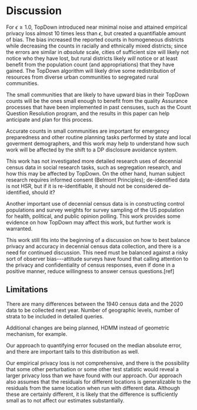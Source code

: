 Discussion
==========

For $\epsilon \geq 1.0$, TopDown introduced near minimal noise and
attained empirical privacy loss almost 10 times less than $\epsilon$,
but created a quantifiable amount of bias.  The bias increased the
reported counts in homogeneous districts while decreasing the counts
in racially and ethnically mixed districts; since the errors are
similar in *absolute* scale, cities of sufficient size will likely not
notice who they have lost, but rural districts likely *will* notice or
at least benefit from the population count (and appropriations) that
they have gained.  The TopDown algorithm will likely drive some
redistribution of resources from diverse urban communities to
segregated rural communities.

The small communities that are likely to have upward bias in their
TopDown counts will be the ones small enough to benefit from the
quality Assurance processes that have been implemented in past
censuses, such as the Count Question Resolution program, and the
results in this paper can help anticipate and plan for this process.

Accurate counts in small communities are important for emergency
preparedness and other routine planning tasks performed by state and
local goverment demographers, and this work may help to understand how
such work will be affected by the shift to a DP disclosure avoidance
system.

This work has not investigated more detailed research uses of
decennial census data in social research tasks, such as segregation
research, and how this may be affected by TopDown.  On the other hand,
human subject research requires informed consent (Belmont Principles);
de-identified data is not HSR, but if it is re-identifiable, it should
not be considered de-identified, should it?

Another important use of decennial census data is in constructing
control populations and survey weights for survey sampling of the US
population for health, political, and public opinion polling.  This
work provides some evidence on how TopDown may affect this work, but
further work is warranted.

This work still fits into the beginning of a discussion on how to best
balance privacy and accuracy in decennial census data collection, and
there is a need for continued discussion.  This need must be balanced
against a risky sort of observer bias---attitude surveys have found
that calling attention to the privacy and confidentiality of census
responses, even if done in a positive manner, reduce willingness to
answer census questions.[ref]

Limitations
-----------

There are many differences between the 1940 census data and the 2020
data to be collected next year. Number of geographic levels, number of
strata to be included in detailed queries.

Additional changes are being planned, HDMM instead of geometric
mechanism, for example.

Our approach to quantifying error focused on the median absolute
error, and there are important tails to this distribution as well.

Our empirical privacy loss is not comprehensive, and there is the
possibility that some other perturbation or some other test statistic
would reveal a larger privacy loss than we have found with our
approach.  Our approach also assumes that the residuals for different
locations is generalizable to the residuals from the same location
when run with different data.  Although these are certainly different,
it is likely that the difference is sufficiently small as to not
affect our estimates substantially.




